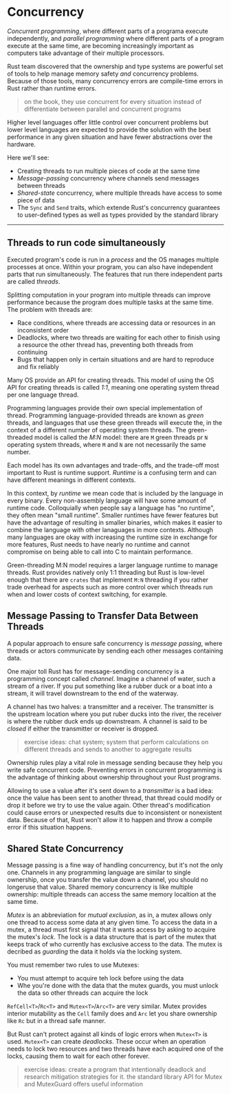# Concurrency

*Concurrent programming*, where different parts of a programa execute independently, and *parallel programming* where different parts of a program execute at the same time, are becoming increasingly important as computers take advantage of their multiple processors.

Rust team discovered that the ownership and type systems are powerful set of tools to help manage memory safety *and* concurrency problems. Because of those tools, many concurrency errors are compile-time errors in Rust rather than runtime errors.

> on the book, they use concurrent for every situation instead of differentiate between parallel and concurrent programs

Higher level languages offer little control over concurrent problems but lower level languages are expected to provide the solution with the best performance in any given situation and have fewer abstractions over the hardware.

Here we'll see:

- Creating threads to run multiple pieces of code at the same time
- *Message-passing* concurrency where channels send messages between threads
- *Shared-state* concurrency, where multiple threads have access to some piece of data
- The `Sync` and `Send` traits, which extende Rust's concurrency guarantees to user-defined types as well as types provided by the standard library

---------------------------------------------------------

## Threads to run code simultaneously

Executed program's code is run in a *process* and the OS manages multiple processes at once. Within your program, you can also have independent parts that run simultaneously. The features that run there independent parts are called *threads*.

Splitting computation in your program into multiple threads can improve performance because the program does multiple tasks at the same time. The problem with threads are:

- Race conditions, where threads are accessing data or resources in an inconsistent order
- Deadlocks, where two threads are waiting for each other to finish using a resource the other thread has, preventing both threads from continuing
- Bugs that happen only in certain situations and are hard to reproduce and fix reliably

Many OS provide an API for creating threads. This model of using the OS API for creating threads is called *1:1*, meaning one operating system thread per one language thread.

Programming languages provide their own special implementation of thread. Programming language-provided threads are known as *green* threads, and languages that use these green threads will execute the, in the context of a different number of operating system threads. The green-threaded model is called the *M:N* model: there are `M` green threads pr `N` operating system threads, where `M` and `N` are not necessarily the same number.

Each model has its own advantages and trade-offs, and the trade-off most important to Rust is runtime support. *Runtime* is a confusing term and can have different meanings in different contexts.

In this context, by *runtime* we mean code that is included by the language in every binary. Every non-assembly language will have some amount of runtime code. Colloquially when people say a language has "no runtime", they often mean "small runtime". Smaller runtimes have fewer features but have the advantage of resulting in smaller binaries, which makes it easier to combine the language with other lanaguages in more contexts. Although many languages are okay with increasing the runtime size in exchange for more features, Rust needs to have nearly no runtime and cannot compromise on being able to call into C to maintain performance.

Green-threading M:N model requires a larger language runtime to manage threads. Rust provides natively only 1:1 threading but Rust is low-level enough that there are `crates` that implement `M:N` threading if you rather trade overhead for aspects such as more control over which threads run when and lower costs of context switching, for example.

## Message Passing to Transfer Data Between Threads

A popular approach to ensure safe concurrency is *message passing*, where threads or actors communicate by sending each other messages containing data.

One major toll Rust has for message-sending concurrency is a programming concept called *channel*. Imagine a channel of water, such a stream of a river. If you put something like a rubber duck or a boat into a stream, it will travel downstream to the end of the waterway.

A channel has two halves: a transmitter and a receiver. The transmitter is the upstream location where you put ruber ducks into the river, the receiver is where the rubber duck ends up downstream. A channel is said to be *closed* if either the transmitter or receiver is dropped.

> exercise ideas: chat system; system that perform calculations on different threads and sends to another to aggregate results

Ownership rules play a vital role in message sending because they help you write safe concurrent code. Preventing errors in concurrent programming is the advantage of thinking about ownership throughout your Rust programs.

Allowing to use a value after it's sent down to a *transmitter* is a bad idea: once the value has been sent to another thread, that thread could modify or drop it before we try to use the value again. Other thread's modification could cause errors or unexpected results due to inconsistent or nonexistent data. Because of that, Rust won't allow it to happen and throw a compile error if this situation happens.

## Shared State Concurrency

Message passing is a fine way of handling concurrency, but it's not the only one. Channels in any programming language are similar to single ownership, once you transfer the value down a channel, you should no longeruse that value. Shared memory concurrency is like multiple ownership: multiple threads can access the same memory localtion at the same time.

*Mutex* is an abbreviation for *mutual exclusion*, as in, a mutex allows only one thread to access some data at any given time. To access the data in a mutex, a thread must first signal that it wants access by asking to acquire the mutex's *lock*. The lock is a data structure that is part of the mutex that keeps track of who currently has exclusive access to the data. The mutex is decribed as *guarding* the data it holds via the locking system.

You must remember two rules to use Mutexes:

- You must attempt to acquire teh lock before using the data
- Whe you're done with the data that the mutex guards, you must unlock the data so other threads can acquire the lock

`RefCell<T>`/`Rc<T>` and `Mutex<T>`/`Arc<T>` are very similar. Mutex provides interior mutability as the `Cell` family does and `Arc` let you share ownership like `Rc` but in a thread safe manner.

But Rust can't protect against all kinds of logic errors when `Mutex<T>` is used. `Mutex<T>` can create *deadlocks*. These occur when an operation needs to lock two resources and two threads have each acquired one of the locks, causing them to wait for each other forever.

> exercise ideas: create a program that intentionally deadlock and research mitigation strategies for it. the standard library API for Mutex and MutexGuard offers useful information